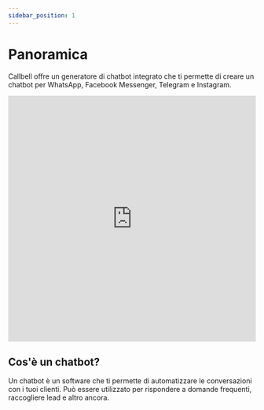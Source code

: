 ```yaml
---
sidebar_position: 1
---
```


# Panoramica

Callbell offre un generatore di chatbot integrato che ti permette di creare un chatbot per WhatsApp, Facebook Messenger, Telegram e Instagram.

<iframe width="100%" height="500" src="https://www.youtube.com/embed/ceZHAuhlh2c" title="Crea il tuo primo bot In 5 minuti - Callbell" frameborder="0" allow="accelerometer; autoplay; clipboard-write; encrypted-media; gyroscope; picture-in-picture; web-share" allowfullscreen></iframe>

## Cos'è un chatbot?

Un chatbot è un software che ti permette di automatizzare le conversazioni con i tuoi clienti. Può essere utilizzato per rispondere a domande frequenti, raccogliere lead e altro ancora.